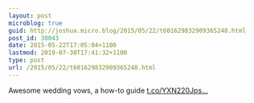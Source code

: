 ```yaml
---
layout: post
microblog: true
guid: http://joshua.micro.blog/2015/05/22/t601629832909365248.html
post_id: 38043
date: 2015-05-22T17:05:04+1100
lastmod: 2019-07-30T17:41:32+1100
type: post
url: /2015/05/22/t601629832909365248.html
---
```

Awesome wedding vows, a how-to guide [t.co/YXN220Jps...](http://t.co/YXN220Jps8)
